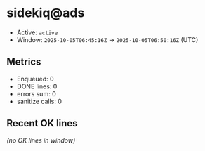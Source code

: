 # sidekiq@ads

- Active: `active`
- Window: `2025-10-05T06:45:16Z` → `2025-10-05T06:50:16Z` (UTC)

## Metrics
- Enqueued: 0
- DONE lines: 0
- errors sum: 0
- sanitize calls: 0

## Recent OK lines
_(no OK lines in window)_
